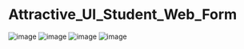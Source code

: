 # Attractive_UI_Student_Web_Form
![image](https://user-images.githubusercontent.com/114800813/221637805-b19d1947-af19-4e26-9e2e-6ff4f8636d89.png)
![image](https://user-images.githubusercontent.com/114800813/221638294-5e156f51-1d62-4965-bb17-b9b29b1ab369.png)
![image](https://user-images.githubusercontent.com/114800813/221638422-9ae235ce-8b05-45e6-93f9-5b4a7e3e7c74.png)
![image](https://user-images.githubusercontent.com/114800813/221638487-9ddedec3-4895-40c0-a3fd-9119133a4b18.png)

